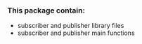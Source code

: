 ### This package contain:
- subscriber and publisher library files
- subscriber and publisher main functions